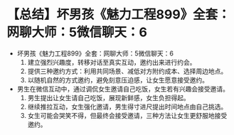 # 【总结】坏男孩《魅力工程899》全套：网聊大师：5微信聊天：6

-   坏男孩《魅力工程899》全套：网聊大师：5微信聊天：6
    1.  建立强烈兴趣度，转移对话至真实互动，邀约出来进行约会。
    2.  提供三种邀约方式：利用共同场景、减低对方附约成本、选择周边地点。
    3.  以随机自然的方式邀约，避免刻意压迫感，让女生愿意接受邀约。
-   男生在微信互动中，通过调侃女生邀请自己吃饭，女生若有兴趣会接受邀请。
    1.  男生提出让女生请自己吃饭，展现新鲜感，女生负担得起。
    2.  继续推拉互动，女生强化邀请，男生得寸进尺提出时间地点由自己挑选。
    3.  女生可能会哭笑不得，但最终会接受邀请，三种方法让女生更舒服地接受邀约。